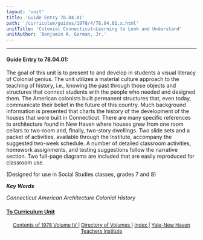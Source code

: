 ```yaml
---
layout: 'unit'
title: 'Guide Entry 78.04.01'
path: '/curriculum/guides/1978/4/78.04.01.x.html'
unitTitle: 'Colonial Connecticut—Learning to Look and Understand'
unitAuthor: 'Benjamin A. Gorman, Jr.'
---
```


<body>
 <p>
 </p>
 <hr/>
 <h4>
  Guide Entry to 78.04.01:
 </h4>
 The goal of this unit is to present to and develop in students a visual literacy of Colonial genius.  The unit utilizes a material culture approach to the teaching of history, i.e., knowing the past through those objects and structures that connect students with the people who needed and designed them.  The American colonists built permanent structures that, even today, communicate their belief in the future of this country.  Much background information is presented that charts the history of the development of the houses that were built in Connecticut.  There are many specific references to architecture found in New Haven where houses grew from one room cellars to two-room and, finally, two-story dwellings.  Two slide sets and a packet of activities, available through the Institute, accompany the suggested two-week schedule.  A number of detailed classroom activities, homework assignments, and testing suggestions follow the narrative section.  Two full-page diagrams are included that are easily reproduced for classroom use.
 <p>
  (Designed for use in Social Studies classes, grades 7 and 8)
 </p>
 <p>
 </p>
 <p>
  <b>
   <i>
    Key Words
   </i>
  </b>
  <br/>
 </p>
 <p>
  <i>
   Connecticut American Architecture Colonial History
  </i>
 </p>
 <p>
 </p>
 <p>
 </p>
 <h4>
  <a href="../../../units/1978/4/78.04.01.x.html">
   To Curriculum Unit
  </a>
 </h4>
 <center>
  <font size="-1">
   <a href="../../../units/1978/4/">
    Contents of 1978 Volume IV
   </a>
   |
   <a href="../../../units/">
    Directory of Volumes
   </a>
   |
   <a href="../../../indexes/">
    Index
   </a>
   |
   <a href="../../../../">
    Yale-New Haven Teachers Institute
   </a>
  </font>
 </center>
</body>

